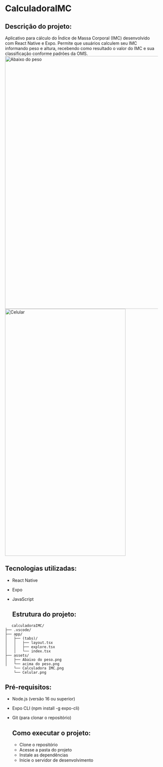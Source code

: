 # CalculadoraIMC

## Descrição do projeto:
Aplicativo para cálculo do Índice de Massa Corporal (IMC) desenvolvido com React Native e Expo. Permite que usuários calculem seu IMC informando peso e altura, recebendo como resultado o valor do IMC e sua classificação conforme padrões da OMS.
<img width="1916" height="832" alt="Abaixo do peso" src="https://github.com/user-attachments/assets/8c41b183-23eb-4696-844e-1b06063c4f3a" />
<img width="397" height="813" alt="Celular" src="https://github.com/user-attachments/assets/dcd41999-2fe7-4839-b02a-4538482647cd" />



## Tecnologias utilizadas: 
- React Native

- Expo

- JavaScript

  ## Estrutura do projeto:
```
   calculadoraIMC/
├── .vscode/            
├── app/               
│   ├── (tabs)/        
│   │   ├── layout.tsx 
│   │   ├── explore.tsx 
│   │   └── index.tsx            
├── assets/
│   ├── Abaixo do peso.png   
│   └── acima do peso.png
    └── Calculadora IMC.png
    └── Celular.png
```

## Pré-requisitos:
- Node.js (versão 16 ou superior)

- Expo CLI (npm install -g expo-cli)

- Git (para clonar o repositório)


  ## Como executar o projeto:
  - Clone o repositório
  - Acesse a pasta do projeto
  - Instale as dependências
  - Inicie o servidor de desenvolvimento







